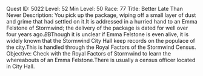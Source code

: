Quest ID: 5022
Level: 52
Min Level: 50
Race: 77
Title: Better Late Than Never
Description: You pick up the package, wiping off a small layer of dust and grime that had settled on it.It is addressed in a hurried hand to an Emma Felstone of Stormwind; the delivery of the package is dated for well over four years ago.$B$BThough it is unclear if Emma Felstone is even alive, it is widely known that the Stormwind City Hall keep records on the populace of the city.This is handled through the Royal Factors of the Stormwind Census.
Objective: Check with the Royal Factors of Stormwind to learn the whereabouts of an Emma Felstone.There is usually a census officer located in City Hall.
